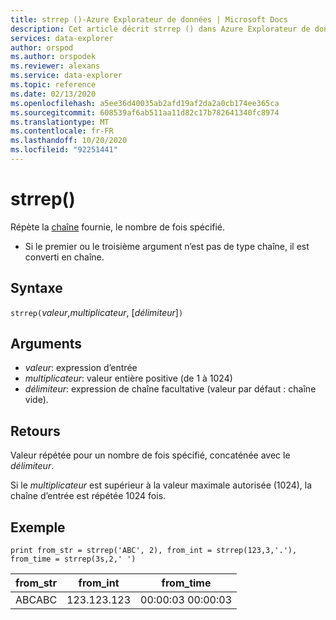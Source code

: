 ```yaml
---
title: strrep ()-Azure Explorateur de données | Microsoft Docs
description: Cet article décrit strrep () dans Azure Explorateur de données.
services: data-explorer
author: orspod
ms.author: orspodek
ms.reviewer: alexans
ms.service: data-explorer
ms.topic: reference
ms.date: 02/13/2020
ms.openlocfilehash: a5ee36d40035ab2afd19af2da2a0cb174ee365ca
ms.sourcegitcommit: 608539af6ab511aa11d82c17b782641340fc8974
ms.translationtype: MT
ms.contentlocale: fr-FR
ms.lasthandoff: 10/20/2020
ms.locfileid: "92251441"
---
```

# <a name="strrep"></a>strrep()

Répète la [chaîne](./scalar-data-types/string.md) fournie, le nombre de fois spécifié.

* Si le premier ou le troisième argument n’est pas de type chaîne, il est converti en chaîne.

## <a name="syntax"></a>Syntaxe

`strrep(`*valeur*,*multiplicateur*, [*délimiteur*]`)`

## <a name="arguments"></a>Arguments

* *valeur*: expression d’entrée
* *multiplicateur*: valeur entière positive (de 1 à 1024)
* *délimiteur*: expression de chaîne facultative (valeur par défaut : chaîne vide).

## <a name="returns"></a>Retours

Valeur répétée pour un nombre de fois spécifié, concaténée avec le *délimiteur*.

Si le *multiplicateur* est supérieur à la valeur maximale autorisée (1024), la chaîne d’entrée est répétée 1024 fois.
 
## <a name="example"></a>Exemple

```kusto
print from_str = strrep('ABC', 2), from_int = strrep(123,3,'.'), from_time = strrep(3s,2,' ')
```

|from_str|from_int|from_time|
|---|---|---|
|ABCABC|123.123.123|00:00:03 00:00:03|